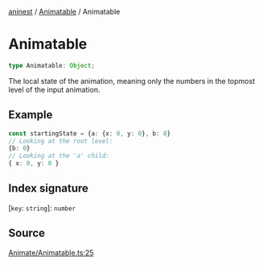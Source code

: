 [aninest](../../index.md) / [Animatable](../index.md) / Animatable

# Animatable

```ts
type Animatable: Object;
```

The local state of the animation, meaning only the numbers in the topmost level of the input animation.

## Example

```ts
const startingState = {a: {x: 0, y: 0}, b: 0}
// Looking at the root level:
{b: 0}
// Looking at the 'a' child:
{ x: 0, y: 0 }
```

## Index signature

 \[`key`: `string`\]: `number`

## Source

[Animate/Animatable.ts:25](https://github.com/plexigraph/aninest/blob/9e50535/src/Animate/Animatable.ts#L25)
